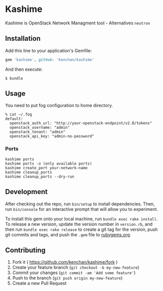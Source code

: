 # Kashime

Kashime is OpenStack Network Managment tool - Alternatives `neutron`

## Installation

Add this line to your application's Gemfile:

```ruby
gem 'kashime', github: 'kenchan/kashime'
```

And then execute:

    $ bundle

## Usage

You need to put fog configuration to home directory.

```
% cat ~/.fog
default:
  openstack_auth_url: "http://your-openstack-endpoint/v2.0/tokens"
  openstack_username: "admin"
  openstack_tenant: "admin"
  openstack_api_key: "admin-no-password"
```

### Ports

```
kashime ports
kashime ports -o (only available ports)
kashime create_port your-network-name
kashime cleanup_ports
kashime cleanup_ports --dry-run
```

## Development

After checking out the repo, run `bin/setup` to install dependencies. Then, run `bin/console` for an interactive prompt that will allow you to experiment.

To install this gem onto your local machine, run `bundle exec rake install`. To release a new version, update the version number in `version.rb`, and then run `bundle exec rake release` to create a git tag for the version, push git commits and tags, and push the `.gem` file to [rubygems.org](https://rubygems.org).

## Contributing

1. Fork it ( https://github.com/kenchan/kashime/fork )
2. Create your feature branch (`git checkout -b my-new-feature`)
3. Commit your changes (`git commit -am 'Add some feature'`)
4. Push to the branch (`git push origin my-new-feature`)
5. Create a new Pull Request
